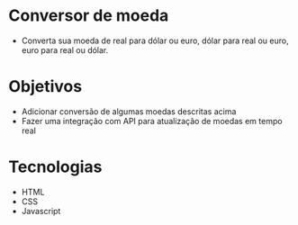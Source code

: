 # Conversor de moeda
 - Converta sua moeda de real para dólar ou euro, dólar para real ou euro, euro para real ou dólar.
# Objetivos
 - Adicionar conversão de algumas moedas descritas acima
 - Fazer uma integração com API para atualização de moedas em tempo real
# Tecnologias
 - HTML
 - CSS
 - Javascript
